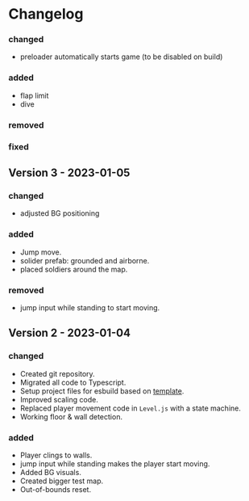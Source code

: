 # Changelog

### changed

- preloader automatically starts game (to be disabled on build)

### added

- flap limit
- dive

### removed

### fixed

## Version 3 - 2023-01-05

### changed

- adjusted BG positioning

### added

- Jump move.
- solider prefab: grounded and airborne.
- placed soldiers around the map.

### removed

- jump input while standing to start moving.

## Version 2 - 2023-01-04

### changed

- Created git repository.
- Migrated all code to Typescript.
- Setup project files for esbuild based on [template](https://github.com/UWStout/phaser3-esbuild-es6-template).
- Improved scaling code.
- Replaced player movement code in `Level.js` with a state machine.
- Working floor & wall detection.

### added

- Player clings to walls.
- jump input while standing makes the player start moving.
- Added BG visuals.
- Created bigger test map.
- Out-of-bounds reset.